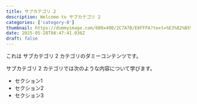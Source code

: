 ```yaml
---
title: サブカテゴリ 2
description: Welcome to サブカテゴリ 2
categories: ['category-0']
thumbnail: https://dummyimage.com/600x400/2C7A7B/E6FFFA?text=%E3%82%B5%E3%83%96%E3%82%AB%E3%83%86%E3%82%B4%E3%83%AA+2
date: 2025-05-28T08:47:41.036Z
draft: false
---
```



  これは サブカテゴリ 2 カテゴリのダミーコンテンツです。

  サブカテゴリ 2 カテゴリでは次のような内容について学びます。

  - セクション1
  - セクション2
  - セクション3
  